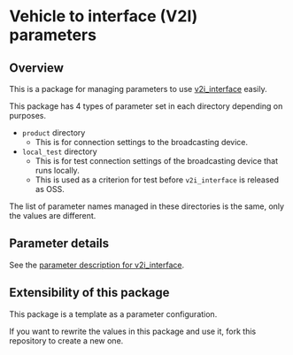 # Vehicle to interface (V2I) parameters

## Overview
This is a package for managing parameters to use [v2i_interface](https://github.com/eve-autonomy/v2i_interface) easily.

This package has 4 types of parameter set in each directory depending on purposes.
- `product` directory
  - This is for connection settings to the broadcasting device.
- `local_test` directory
  - This is for test connection settings of the broadcasting device that runs locally.
  - This is used as a criterion for test before `v2i_interface` is released as OSS.

The list of parameter names managed in these directories is the same, only the values are different.

## Parameter details
See the [parameter description for v2i_interface](https://github.com/eve-autonomy/v2i_interface#parameter-description).

## Extensibility of this package
This package is a template as a parameter configuration.

If you want to rewrite the values in this package and use it, fork this repository to create a new one.

